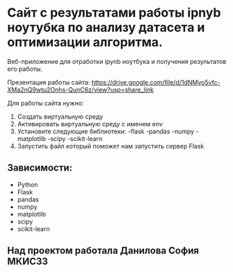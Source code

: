 # Сайт с результатами работы ipnyb ноутубка по анализу датасета и оптимизации алгоритма.

Веб-приложение для отработки ipynb ноутбука и получения результатов его работы. 

Презентация работы сайта: https://drive.google.com/file/d/1dNMyo5vfc-XMa2nQ9wtu2Onhs-QunC6z/view?usp=share_link

Для работы сайта нужно:

1. Создать виртуальную среду 
2. Активировать виртуальную среду с именем env
3. Установите следующие библиотеки:
-flask
-pandas
-numpy
-matplotlib
-scipy
-scikit-learn
4. Запустить файл который поможет нам запустить сервер Flask   

## Зависимости:
  + Python
  + Flask
  + pandas
  + numpy
  + matplotlib
  + scipy
  + scikit-learn
  
## Над проектом работала Данилова София МКИС33
